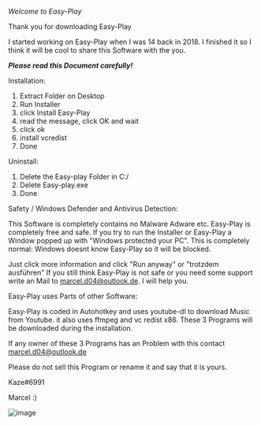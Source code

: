 *Welcome to Easy-Play*

Thank you for downloading Easy-Play

I started working on Easy-Play when I was 14 back in 2018. I finished it so I think it will be cool
to share this Software with the you.

*****Please read this Document carefully!*****

Installation:
1. Extract Folder on Desktop
2. Run Installer
3. click Install Easy-Play
4. read the message, click OK and wait
5. click ok
6. install vcredist
7. Done

Uninstall:
1. Delete the Easy-play Folder in C:/
2. Delete Easy-play.exe
3. Done

Safety / Windows Defender and Antivirus Detection:

This Software is completely contains no Malware Adware etc. Easy-Play is completely free and safe.
If you try to run the Installer or Easy-Play a Window popped up with "Windows protected your PC".
This is completely normal: Windows doesnt know Easy-Play so it will be blocked.

Just click more information and click "Run anyway" or "trotzdem ausführen"
If you still think Easy-Play is not safe or you need some support write an Mail to marcel.d04@outlook.de.
I will help you.




Easy-Play uses Parts of other Software:

Easy-Play is coded in Autohotkey and uses youtube-dl to download Music from Youtube.
it also uses ffmpeg and vc redist x86.
These 3 Programs will be downloaded during the installation.

If any owner of these 3 Programs has an Problem with this contact marcel.d04@outlook.de

Please do not sell this Program or rename it and say that it is yours.

Kaze#6991

Marcel :)

![image](https://user-images.githubusercontent.com/83350146/147822066-b556a856-697d-458e-98db-1032530ee858.png)


